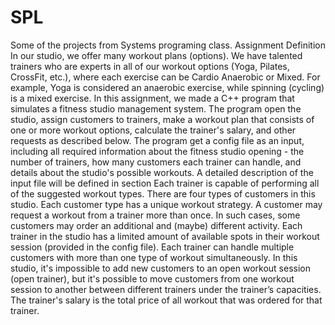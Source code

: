 # SPL
Some of the projects from Systems programing class.
Assignment Definition
In our studio, we offer many workout plans (options). We have talented trainers who are experts in all
of our workout options (Yoga, Pilates, CrossFit, etc.), where each exercise can be Cardio Anaerobic
or Mixed. For example, Yoga is considered an anaerobic exercise, while spinning (cycling) is a mixed
exercise.
In this assignment, we made a C++ program that
simulates a fitness studio management system. The
program open the studio, assign customers to trainers,
make a workout plan that consists of one or more workout
options, calculate the trainer's salary, and other requests as
described below.
The program get a config file as an input, including all
required information about the fitness studio opening - the
number of trainers, how many customers each trainer can
handle, and details about the studio's possible workouts. A
detailed description of the input file will be defined in section
Each trainer is capable of performing all of the suggested workout types. There are four types of
customers in this studio. Each customer type has a unique workout strategy. A customer may request
a workout from a trainer more than once. In such cases, some customers may order an additional
and (maybe) different activity.
Each trainer in the studio has a limited amount of available spots in their workout session (provided in
the config file). Each trainer can handle multiple customers with more than one type of workout
simultaneously. In this studio, it's impossible to add new customers to an open workout session
(open trainer), but it's possible to move customers from one workout session to another between
different trainers under the trainer’s capacities.
The trainer's salary is the total price of all workout that was ordered for that trainer.

